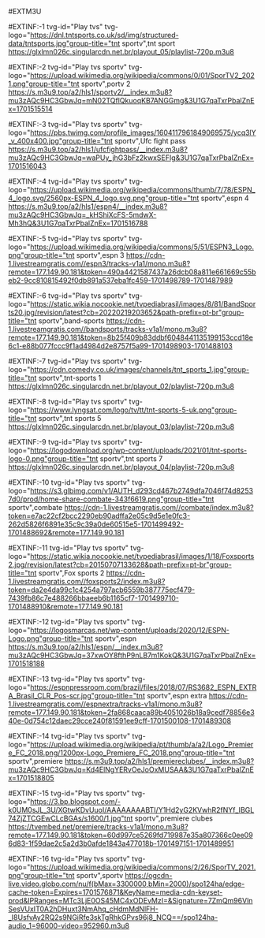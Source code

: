 #EXTM3U

#EXTINF:-1 tvg-id="Play tvs" tvg-logo="https://dnl.tntsports.co.uk/sd/img/structured-data/tntsports.jpg"group-title="tnt sportv",tnt sport
https://glxlmn026c.singularcdn.net.br/playout_05/playlist-720p.m3u8

#EXTINF:-2 tvg-id="Play tvs sportv" tvg-logo="https://upload.wikimedia.org/wikipedia/commons/0/01/SporTV2_2021.png"group-title="tnt sportv",portv 2
https://s.m3u9.top/a2/hls1/sportv2/__index.m3u8?mu3zAQc9HC3GbwJq=mN02TQflQkuoqKB7ANGGmg&3U1G7qaTxrPbalZnEx=1701515514

#EXTINF:-3 tvg-id="Play tvs sportv" tvg-logo="https://pbs.twimg.com/profile_images/1604117961849069575/ycq3lY_v_400x400.jpg"group-title="tnt sportv",Ufc fight pass
https://s.m3u9.top/a2/hls1/ufcfightpass/__index.m3u8?mu3zAQc9HC3GbwJq=waPUy_jhG3bFz2kwxSEFIg&3U1G7qaTxrPbalZnEx=1701516043

#EXTINF:-4 tvg-id="Play tvs sportv" tvg-logo="https://upload.wikimedia.org/wikipedia/commons/thumb/7/78/ESPN_4_logo.svg/2560px-ESPN_4_logo.svg.png"group-title="tnt sportv",espn 4
https://s.m3u9.top/a2/hls1/espn4/__index.m3u8?mu3zAQc9HC3GbwJq=_kHShiXcFS-5mdwX-Mh3hQ&3U1G7qaTxrPbalZnEx=1701516788

#EXTINF:-5 tvg-id="Play tvs sportv" tvg-logo="https://upload.wikimedia.org/wikipedia/commons/5/51/ESPN3_Logo.png"group-title="tnt sportv",espn 3
https://cdn-1.livestreamgratis.com//espn3/tracks-v1a1/mono.m3u8?remote=177.149.90.181&token=490a4421587437a26dcb08a811e661669c55beb2-9cc810815492f0db891a537eba1fc459-1701498789-1701487989

#EXTINF:-6 tvg-id="Play tvs sportv" tvg-logo="https://static.wikia.nocookie.net/tvpediabrasil/images/8/81/BandSports20.jpg/revision/latest?cb=20220219203652&path-prefix=pt-br"group-title="tnt sportv",band-sports
https://cdn-1.livestreamgratis.com//bandsports/tracks-v1a1/mono.m3u8?remote=177.149.90.181&token=8b25f409b83ddbf6048441135199153ccd18e6c1-e88b077fccc9f1ad4984d2e8757f5a99-1701498903-1701488103

#EXTINF:-7 tvg-id="Play tvs sportv" tvg-logo="https://cdn.comedy.co.uk/images/channels/tnt_sports_1.jpg"group-title="tnt sportv",tnt-sports 1
https://glxlmn026c.singularcdn.net.br/playout_02/playlist-720p.m3u8

#EXTINF:-8 tvg-id="Play tvs sportv" tvg-logo="https://www.lyngsat.com/logo/tv/tt/tnt-sports-5-uk.png"group-title="tnt sportv",tnt sports 5
https://glxlmn026c.singularcdn.net.br/playout_03/playlist-720p.m3u8

#EXTINF:-9 tvg-id="Play tvs sportv" tvg-logo="https://logodownload.org/wp-content/uploads/2021/01/tnt-sports-logo-0.png"group-title="tnt sportv",tnt sports 7
https://glxlmn026c.singularcdn.net.br/playout_04/playlist-720p.m3u8

#EXTINF:-10 tvg-id="Play tvs sportv" tvg-logo="https://s3.glbimg.com/v1/AUTH_d293cd467b2749dfa7046f74d82537d0/prod/home-share-combate-343f6619.png"group-title="tnt sportv",combate
https://cdn-1.livestreamgratis.com//combate/index.m3u8?token=e7ac22cf2bcc2290eb90adffa2e05c9d5e1e0fc3-262d5826f6891e35c9c39a0de60515e5-1701499492-1701488692&remote=177.149.90.181

#EXTINF:-11 tvg-id="Play tvs sportv" tvg-logo="https://static.wikia.nocookie.net/tvpediabrasil/images/1/18/Foxsports2.jpg/revision/latest?cb=20150707133628&path-prefix=pt-br"group-title="tnt sportv",Fox sports 2
https://cdn-1.livestreamgratis.com//foxsports2/index.m3u8?token=da2e4da99c1c4254a797acb6559b387775ecf479-7439fb86c7e488266bbaeeb6b1165cf7-1701499710-1701488910&remote=177.149.90.181

#EXTINF:-12 tvg-id="Play tvs sportv" tvg-logo="https://logosmarcas.net/wp-content/uploads/2020/12/ESPN-Logo.png"group-title="tnt sportv",espn
https://s.m3u9.top/a2/hls1/espn/__index.m3u8?mu3zAQc9HC3GbwJq=37xwOY8fthP9nLB7m1KokQ&3U1G7qaTxrPbalZnEx=1701518188

#EXTINF:-13 tvg-id="Play tvs sportv" tvg-logo="https://espnpressroom.com/brazil/files/2018/07/RS3682_ESPN_EXTRA_Brasil_CLR_Pos-scr.jpg"group-title="tnt sportv",espn extra
https://cdn-1.livestreamgratis.com//espnextra/tracks-v1a1/mono.m3u8?remote=177.149.90.181&token=2fa868caaca89b4051026b18a9cedf78856e340e-0d754c12daec29cce240f81591ee9cff-1701500108-1701489308

#EXTINF:-14 tvg-id="Play tvs sportv" tvg-logo="https://upload.wikimedia.org/wikipedia/pt/thumb/a/a2/Logo_Premiere_FC_2018.png/1200px-Logo_Premiere_FC_2018.png"group-title="tnt sportv",premiere
https://s.m3u9.top/a2/hls1/premiereclubes/__index.m3u8?mu3zAQc9HC3GbwJq=Kd4ElNgYERvOeJoOxMUSAA&3U1G7qaTxrPbalZnEx=1701518805

#EXTINF:-15 tvg-id="Play tvs sportv" tvg-logo="https://3.bp.blogspot.com/-k0UM0sJL_3U/XGtwKDvUuoI/AAAAAAAABTI/Y1Hd2yG2KVwhR2fNYf_IBGL74ZjZTCGEwCLcBGAs/s1600/1.jpg"tnt sportv",premiere clubes
https://tvembed.net/premiere/tracks-v1a1/mono.m3u8?remote=177.149.90.181&token=60d997ce5269fd719987e35a807366c0ee096d83-1f59dae2c5a2d3b0afde1843a477018b-1701497151-1701489951

#EXTINF:-16 tvg-id="Play tvs sportv" tvg-logo="https://upload.wikimedia.org/wikipedia/commons/2/26/SporTV_2021.png"group-title="tnt sportv",sportv
https://ogcdn-live.video.globo.com/nu/f(bMax=3300000,bMin=2000)/spo124ha/edge-cache-token=Expires=1701576871&KeyName=media-cdn-keyset-prod&IPRanges=MTc3LjE0OS45MC4xODEvMzI=&Signature=7ZmQm96VlnSesVUxIT0A2hDHuxt3NmAhq_cHdmMdNlFH-_I8UsfvAy2RQ2s9NGiRfe3skTgRhkGPvs96j8_NCQ==/spo124ha-audio_1=96000-video=952960.m3u8
